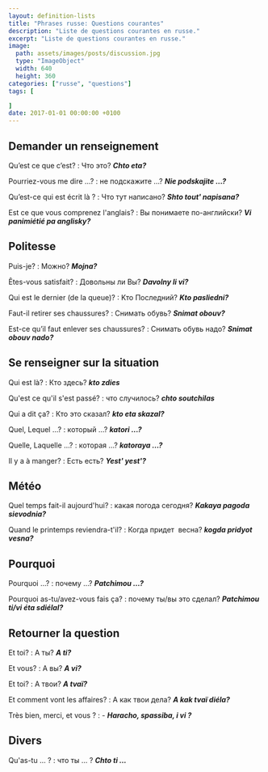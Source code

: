 ```yaml
---
layout: definition-lists
title: "Phrases russe: Questions courantes"
description: "Liste de questions courantes en russe."
excerpt: "Liste de questions courantes en russe."
image:
  path: assets/images/posts/discussion.jpg
  type: "ImageObject"
  width: 640
  height: 360
categories: ["russe", "questions"]
tags: [

]
date: 2017-01-01 00:00:00 +0100
---
```


## Demander un renseignement

Qu’est ce que c’est?
: Что это?
*__Chto eta?__*

Pourriez-vous me dire ...?
: не подскажите ...?
*__Nie podskajite ...?__*

Qu’est-ce qui est écrit là ?
: Что тут написано?
*__Shto tout' napisana?__*

Est ce que vous comprenez l'anglais?
: Вы понимаете по-английски?
*__Vi panimiétié pa anglisky?__*


## Politesse

Puis-je?
: Можно?
*__Mojna?__*

Êtes-vous satisfait?
: Довольны ли Вы?
*__Davolny li vi?__*

Qui est le dernier (de la queue)?
: Kто Последний?
*__Kto pasliedni?__*

Faut-il retirer ses chaussures?
: Снимать обувь?
*__Snimat obouv?__*

Est-ce qu’il faut enlever ses chaussures?
: Снимать обувь надо?
*__Snimat obouv nado?__*


## Se renseigner sur la situation

Qui est là?
: Кто здесь?
*__kto zdies__*

Qu'est ce qu'il s'est passé?
: что случилось?
*__chto soutchilas__*

Qui a dit ça?
: Кто это сказал?
*__kto eta skazal?__*

Quel, Lequel ...?
: который …?
*__katori …?__*

Quelle, Laquelle ...?
: которая …?
*__katoraya …?__*

Il y a à manger?
: Есть есть?
*__Yest' yest'?__*


## Météo

Quel temps fait-il aujourd'hui?
: какая погода сегодня?
*__Kakaya pagoda sievodnia?__*

Quand le printemps reviendra-t'il?
: Когда придет  весна?
*__kogda pridyot vesna?__*


## Pourquoi

Pourquoi …?
: почему …?
*__Patchimou …?__*

Pourquoi as-tu/avez-vous fais ça?
: почему ты/вы это сделал?
*__Patchimou ti/vi éta sdiélal?__*


## Retourner la question

Et toi?
: А ты?
*__A ti?__*

Et vous?
: А вы?
*__A vi?__*

Et toi?
: А твои?
*__A tvaï?__*

Et comment vont les affaires?
: А как твои дела?
*__A kak tvaï diéla?__*

Très bien, merci, et vous ?
: -
*__Haracho, spassiba, i vi ?__*


## Divers

Qu'as-tu … ?
: что ты … ?
*__Chto ti ...__*
